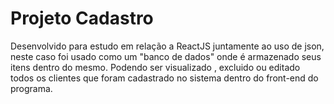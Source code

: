 # Projeto Cadastro 
Desenvolvido para estudo em relação a ReactJS juntamente ao uso de json, neste caso foi usado como um "banco de dados" onde é armazenado seus itens dentro do mesmo. Podendo ser visualizado , excluido ou editado todos os clientes que foram cadastrado no sistema dentro do front-end do programa.
